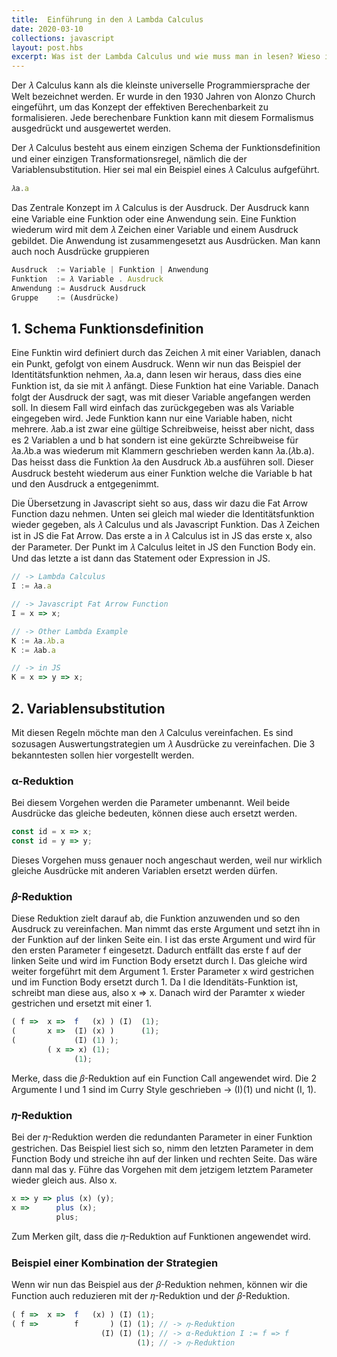 ```yaml
---
title:  Einführung in den 𝜆 Lambda Calculus 
date: 2020-03-10
collections: javascript
layout: post.hbs
excerpt: Was ist der Lambda Calculus und wie muss man in lesen? Wieso ist es wichtig den Calculus zu verstehen?
---
```


Der 𝜆 Calculus kann als die kleinste universelle Programmiersprache der Welt bezeichnet werden. Er wurde in den 1930 Jahren von Alonzo Church eingeführt, um das Konzept der effektiven Berechenbarkeit zu formalisieren. Jede berechenbare Funktion kann mit diesem Formalismus ausgedrückt und ausgewertet werden. 

Der 𝜆 Calculus besteht aus einem einzigen Schema der Funktionsdefinition und einer einzigen Transformationsregel, nämlich die der Variablensubstitution. Hier sei mal ein Beispiel eines 𝜆 Calculus aufgeführt.

```js
𝜆a.a
```

Das Zentrale Konzept im 𝜆 Calculus is der Ausdruck. Der Ausdruck kann eine Variable eine Funktion oder eine Anwendung sein. Eine Funktion wiederum wird mit dem 𝜆 Zeichen einer Variable und einem Ausdruck gebildet. Die Anwendung ist zusammengesetzt aus Ausdrücken. Man kann auch noch Ausdrücke gruppieren

```js
Ausdruck  := Variable | Funktion | Anwendung
Funktion  := 𝜆 Variable . Ausdruck
Anwendung := Ausdruck Ausdruck
Gruppe    := (Ausdrücke)
```

## 1. Schema Funktionsdefinition

Eine Funktin wird definiert durch das Zeichen 𝜆 mit einer Variablen, danach ein Punkt, gefolgt von einem Ausdruck. Wenn wir nun das Beispiel der Identitätsfunktion nehmen, 𝜆a.a, dann lesen wir heraus, dass dies eine Funktion ist, da sie mit 𝜆 anfängt. Diese Funktion hat eine Variable. Danach folgt der Ausdruck der sagt, was mit dieser Variable angefangen werden soll. In diesem Fall wird einfach das zurückgegeben was als Variable eingegeben wird. Jede Funktion kann nur eine Variable haben, nicht mehrere. 𝜆ab.a ist zwar eine gültige Schreibweise, heisst aber nicht, dass es 2 Variablen a und b hat sondern ist eine gekürzte Schreibweise für 𝜆a.𝜆b.a was wiederum mit Klammern geschrieben werden kann 𝜆a.(𝜆b.a). Das heisst dass die Funktion 𝜆a den Ausdruck 𝜆b.a ausführen soll. Dieser Ausdruck besteht wiederum aus einer Funktion welche die Variable b hat und den Ausdruck a entgegenimmt. 

Die Übersetzung in Javascript sieht so aus, dass wir dazu die Fat Arrow Function dazu nehmen. Unten sei gleich mal wieder die Identitätsfunktion wieder gegeben, als 𝜆 Calculus und als Javascript Funktion. Das 𝜆 Zeichen ist in JS die Fat Arrow. Das erste a in 𝜆 Calculus ist in JS das erste x, also der Parameter. Der Punkt im 𝜆 Calculus leitet in JS den Function Body ein. Und das letzte a ist dann das Statement oder Expression in JS.

```js
// -> Lambda Calculus
I := 𝜆a.a

// -> Javascript Fat Arrow Function
I = x => x;

// -> Other Lambda Example
K := 𝜆a.𝜆b.a
K := 𝜆ab.a

// -> in JS
K = x => y => x;
```

## 2. Variablensubstitution

Mit diesen Regeln möchte man den 𝜆 Calculus vereinfachen. Es sind sozusagen Auswertungstrategien um 𝜆 Ausdrücke zu vereinfachen. Die 3 bekanntesten sollen hier vorgestellt werden. 

### α-Reduktion 

Bei diesem Vorgehen werden die Parameter umbenannt. Weil beide Ausdrücke das gleiche bedeuten, können diese auch ersetzt werden. 

```js
const id = x => x;
const id = y => y;
```

Dieses Vorgehen muss genauer noch angeschaut werden, weil nur wirklich gleiche Ausdrücke mit anderen Variablen ersetzt werden dürfen. 

### 𝛽-Reduktion

Diese Reduktion zielt darauf ab, die Funktion anzuwenden und so den Ausdruck zu vereinfachen. Man nimmt das erste Argument und setzt ihn in der Funktion auf der linken Seite ein. I ist das erste Argument und wird für den ersten Parameter f eingesetzt. Dadurch entfällt das erste f auf der linken Seite und wird im Function Body ersetzt durch I. Das gleiche wird weiter forgeführt mit dem Argument 1. Erster Parameter x wird gestrichen und im Function Body ersetzt durch 1. Da I die Idenditäts-Funktion ist, schreibt man diese aus, also x => x. Danach wird der Paramter x wieder gestrichen und ersetzt mit einer 1.

```js
( f =>  x =>  f   (x) ) (I)  (1);
(       x =>  (I) (x) )      (1);
(             (I) (1) );
        ( x => x) (1);
              (1);
```

Merke, dass die 𝛽-Reduktion auf ein Function Call angewendet wird. Die 2 Argumente I und 1 sind im Curry Style geschrieben -> (I)(1) und nicht (I, 1).

### 𝜂-Reduktion

Bei der 𝜂-Reduktion werden die redundanten Parameter in einer Funktion gestrichen. Das Beispiel liest sich so, nimm den letzten Parameter in dem Function Body und streiche ihn auf der linken und rechten Seite. Das wäre dann mal das y. Führe das Vorgehen mit dem jetzigem letztem Parameter wieder gleich aus. Also x. 

```js
x => y => plus (x) (y);
x =>      plus (x);
          plus;
```

Zum Merken gilt, dass die 𝜂-Reduktion auf Funktionen angewendet wird. 


### Beispiel einer Kombination der Strategien

Wenn wir nun das Beispiel aus der 𝛽-Reduktion nehmen, können wir die Function auch reduzieren mit der 𝜂-Reduktion und der 𝛽-Reduktion. 

```js
( f =>  x =>  f   (x) ) (I) (1); 
( f =>        f       ) (I) (1); // -> 𝜂-Reduktion
                    (I) (I) (1); // -> α-Reduktion I := f => f
                            (1); // -> 𝜂-Reduktion
```